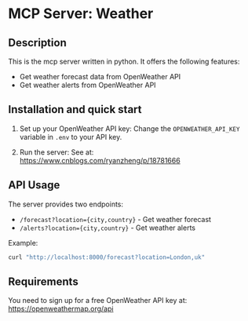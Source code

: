 # MCP Server: Weather

## Description

This is the mcp server written in python. It offers the following features:
* Get weather forecast data from OpenWeather API
* Get weather alerts from OpenWeather API

## Installation and quick start

1. Set up your OpenWeather API key:
Change the `OPENWEATHER_API_KEY` variable in `.env` to your API key.

2. Run the server:
See at: https://www.cnblogs.com/ryanzheng/p/18781666

## API Usage

The server provides two endpoints:
- `/forecast?location={city,country}` - Get weather forecast
- `/alerts?location={city,country}` - Get weather alerts

Example:
```bash
curl "http://localhost:8000/forecast?location=London,uk"
```

## Requirements

You need to sign up for a free OpenWeather API key at:
https://openweathermap.org/api
